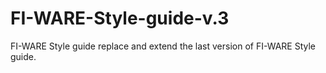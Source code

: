 FI-WARE-Style-guide-v.3
=======================

FI-WARE Style guide replace and extend the last version of FI-WARE Style guide.
